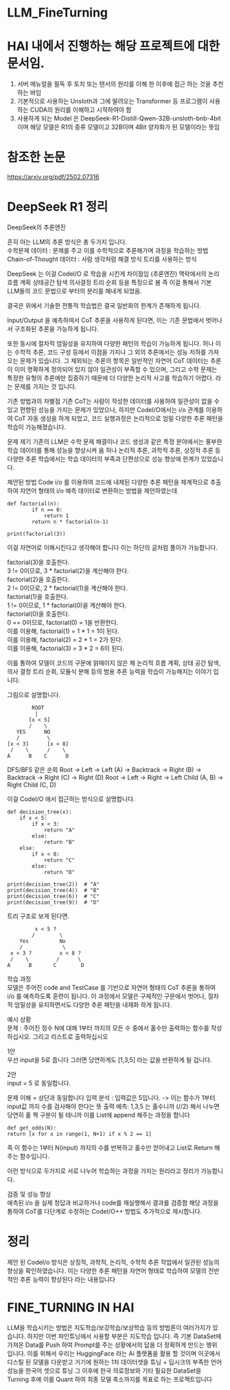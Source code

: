 # LLM_FineTurning

# HAI 내에서 진행하는 해당 프로젝트에 대한 문서임.
1. 서버 메뉴얼을 필독 후 토치 또는 텐서의 원리를 이해 한 이후에 접근 하는 것을 추천하는 바임
2. 기본적으로 사용하는 Unsloth과 그에 딸려오는 Transformer 등 프로그램이 사용하는 CUDA의 원리를 이해하고 시작하여야 함
3. 사용하게 되는 Model 은 DeepSeek-R1-Distill-Qwen-32B-unsloth-bnb-4bit 이며 해당 모델은 R1의 증류 모델이고 32B이며 4Bit 양자화가 된 모델이라는 뜻임


# 참조한 논문
https://arxiv.org/pdf/2502.07316

# DeepSeek R1 정리
DeepSeek의 추론엔진  

흔히 아는 LLM의 추론 방식은 총 두가지 입니다. <br/>
수학문제 데이터 : 문제를 주고 이를 수학적으로 추론해가며 과정을 학습하는 방법 <br/>
Chain-of-Thought 데이터 : 사람 생각처럼 해결 방식 트리를 사용하는 방식

DeepSeek 는 이걸 Codel/O 로 학습을 시킨게 차이점임 (추론엔진)
맥락에서의 논리 흐름 계획 상태공간 탐색 의사결정 트리 순회 등을 특징으로 봄
즉 이걸 통해서 기본 LLM들의 코드 문법으로 부터의 분리를 해내게 되었음.

결국은 위에서 기술한 전통적 학습법은 결국 일반화의 한계가 존재하게 됩니다.

Input/Output 을 예측하여서 CoT 추론을 사용하게 된다면,
이는 기존 문법에서 벗어나서 구조화된 추론을 가능하게 됩니다.

또한 동시에 절차적 엄밀성을 유지하여 다양한 패턴의 학습이 가능하게 됩니다.
허나 이는 수학적 추론, 코드 구성 등에서 이점을 가지나 그 외의 추론에서는 성능 저하를 가져오는 문제가 있습니다.
그 제외되는 추론의 항목은 일반적인 자연어 CoT 데이터는 추론이 이미 명확하게 정의되어 있지 않아 일관성이 부족할 수 있으며,
그리고 수학 문제는 특정한 유형의 추론에만 집중하기 때문에 더 다양한 논리적 사고를 학습하기 어렵다. 라는 문제를 가지는 것 입니다.

기존 방법과의 차별점
기존 CoT는 사람이 작성한 데이터를 사용하여 일관성이 없을 수 있고 편향된 성능을 가지는 문제가 있었으나,
하지만 CodeI/O에서는 i/o 관계를 이용하여 CoT 자동 생성을 하게 되었고,
코드 실행과정은 논리적으로 엄밀 다양한 추론 패턴을 학습이 가능해졌습니다.

문제 제기
기존의 LLM은 수학 문제 해결이나 코드 생성과 같은 특정 분야에서는 풍부한 학습 데이터를 통해 성능을 향상시켜 옴 허나 논리적 추론, 과학적 추론, 상징적 추론 등 다양한 추론 학습에서는 학습 데이터의 부족과 단편성으로 성능 향상에 한계가 있었습니다.

제안된 방법
Code i/o 를 이용하여 코드에 내제된 다양한 추론 패턴을 체계적으로 추출하여 자연어 형태의 i/o 예측 데이터로 변환하는 방법을 제안하였는데

    def factorial(n):
            if n == 0:
                return 1
            return n * factorial(n-1)
            
    print(factorial(3))

이걸 자연어로 이해시킨다고 생각해야 합니다 이는 하단의 글처럼 풀이가 가능합니다.

factorial(3)을 호출한다. <br/>
3 != 0이므로, 3 * factorial(2)을 계산해야 한다. <br/>
factorial(2)을 호출한다. <br/>
2 != 0이므로, 2 * factorial(1)을 계산해야 한다. <br/>
factorial(1)을 호출한다. <br/>
1 != 0이므로, 1 * factorial(0)을 계산해야 한다. <br/>
factorial(0)을 호출한다. <br/>
0 == 0이므로, factorial(0) = 1을 반환한다. <br/>
이를 이용해, factorial(1) = 1 * 1 = 1이 된다. <br/>
이를 이용해, factorial(2) = 2 * 1 = 2가 된다. <br/>
이를 이용해, factorial(3) = 3 * 2 = 6이 된다. <br/>

이를 통하여 모델이 코드의 구문에 얽매이지 않은 채 논리적 흐름 계획, 상태 공간 탐색,의사 결정 트리 순회, 모듈식 분해 등의 범용 추론 능력을 학습이 가능해지는 이야기 입니다.

그림으로 설명합니다.

            ROOT
             |
           [x < 5]
           /    \
       YES      NO
       /         \
    [x < 3]      [x < 8]
     /    \      /    \
    A      B    C      D

DFS/BFS 같은 순회
Root → Left → Left (A) → Backtrack → Right (B) → Backtrack → Right (C) → Right (D)
Root → Left → Right → Left Child (A, B) → Right Child (C, D)

이걸 CodeI/O 에서 접근하는 방식으로 설명합니다.

    def decision_tree(x):
        if x < 5:
            if x < 3:
                return "A"
            else:
                return "B"
        else:
            if x < 8:
                return "C"
            else:
                return "D"
    
    print(decision_tree(2))  # "A"
    print(decision_tree(4))  # "B"
    print(decision_tree(6))  # "C"
    print(decision_tree(9))  # "D"

트리 구조로 보게 된다면.

             x < 5 ?
            /        \
        Yes          No
        /             \
     x < 3 ?         x < 8 ?
     /    \         /      \
    A      B       C        D

학습 과정 <br/>
모델은 주어진 code and TestCase 를 기반으로 자연어 형태의 CoT 추론을 통하여 
i/o 를 예측하도록 훈련이 됩니다. 이 과정에서 모델은 구체적인 구문에서 벗어나, 절차적 엄밀성을 유지하면서도 다양한 추론 패턴을 내재화 하게 됩니다.

예시 상황 <br/>
문제 : 주어진 정수 N에 대해 1부터 까지의 모든 수 중에서 홀수만 출력하는 함수를 작성하십시오. 그리고 리스트로 출력하십시오

1안 <br/>
우선 input을 5로 줍니다
그러면 당연하게도 [1,3,5] 라는 값을 반환하게 될 겁니다.

2안<br/>
input = 5 로 동일합니다.

문제 이해 = 상단과 동일합니다
입력 분석 : 입력값은 5입니다. -> 이는 함수가 1부터 input값 까지 수를 검사해야 한다는 뜻 
출력 예측: 1,3,5 는 홀수니까 (//2) 해서 나누면 당연히 홀 짝 구분이 될 테니까 이를 List에 append 해주는 과정을 합니다

    def get_odds(N):
    return [x for x in range(1, N+1) if x % 2 == 1]

즉 이 함수는 1부터 N(input) 까지의 수를 반복하고 홀수만 얻어내고 List로 Return 해 주는 함수입니다.

이런 방식으로 두가지로 서로 나누어 학습하는 과정을 가지는 원리라고 정리가 가능합니다.

검증 및 성능 향상 <br/>
에측된 i/o 을 실제 정답과 비교하거나 code를 재실행해서 결과를 검증함
해당 과정을 통하여 CoT를 다단계로 수정하는 CodeI/O++ 방법도 추가적으로 제시합니다.

# 정리
제안 된 CodeI/o 방식은 상징적, 과학적, 논리적, 수학적 추론 작업에서 일관된 성능의 향상을 확인하였습니다.
이는 다양한 추론 패턴을 자연어 형태로 학습하여 모델의 전반적인 추론 능력이 향상된다 라는 내용입니다

# FINE_TURNING IN HAI
LLM을 학습시키는 방법은 지도학습/보강학습/보상학습 등의 방법론이 여러가지가 있습니다.
하지만 이번 파인튜닝에서 사용할 부분은 지도학습 입니다. 즉 기본 DataSet에 가져온 Data를 Push 하여 Prompt를 주는 상황에서의 답을 더 정확하게 만드는 행위 입니다.
이를 위해서 우리는 HuggingFace 라는 Ai 플랫폼을 활용 할 것이며 이곳에서 디스틸 된 모델을 다운받고 거기에 원하는 1차 데이터셋을 튜닝 + 딥시크의 부족한 언어 성능을 한국어 셋으로 튜닝
그 이후에 한국 의료정보와 기타 필요한 DataSet을 Turning 후에 이를 Quant 하여 최종 모델 축소까지를 목표로 하는 프로젝트입니다
